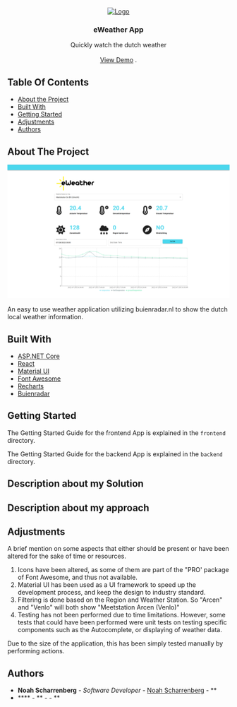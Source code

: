 <br/>
<p align="center">
  <a href="https://github.com/nscharrenberg/weather-app">
    <img src="https://introductie-cases.educom.nu/assets/images/eweather-logo-e008be849d6643601042bd5d80d566bc.png" alt="Logo" width="80" height="80">
  </a>

  <h3 align="center">eWeather App</h3>

  <p align="center">
    Quickly watch the dutch weather
    <br/>
    <br/>
    <a href="https://github.com/nscharrenberg/weather-app">View Demo</a>
    .
  </p>
</p>



## Table Of Contents

* [About the Project](#about-the-project)
* [Built With](#built-with)
* [Getting Started](#getting-started)
* [Adjustments](#adjustments)
* [Authors](#authors)

## About The Project

![Screen Shot](https://github.com/nscharrenberg/weather-app/blob/dev/demo/frontend.png?raw=true)

An easy to use weather application utilizing buienradar.nl to show the dutch local weather information.

## Built With
* [ASP.NET Core](https://docs.microsoft.com/en-us/aspnet/core/?view=aspnetcore-6.0)
* [React](https://reactjs.org/)
* [Material UI](https://mui.com/material-ui)
* [Font Awesome](https://fontawesome.com/v6)
* [Recharts](https://recharts.org/)
* [Buienradar](https://www.buienradar.nl/)

## Getting Started

The Getting Started Guide for the frontend App is explained in the `frontend` directory.

The Getting Started Guide for the backend App is explained in the `backend` directory.

## Description about my Solution

## Description about my approach

## Adjustments

A brief mention on some aspects that either should be present or have been altered for the sake of time or resources.

1.  Icons have been altered, as some of them are part of the "PRO' package of Font Awesome, and thus not available.
2. Material UI has been used as a UI framework to speed up the development process, and keep the design to industry standard.
3. Filtering is done based on the Region and Weather Station. So "Arcen" and "Venlo"  will both show "Meetstation Arcen (Venlo)"
4. Testing has not been performed due to time limitations. However, some tests that could have been performed were unit tests on testing specific components such as the Autocomplete, or displaying of weather data.

Due to the size of the application, this has been simply tested manually by performing actions.

## Authors

* **Noah Scharrenberg** - *Software Developer* - [Noah Scharrenberg](https://github.com/nscharrenberg/) - **
* **** - ** - []() - **
